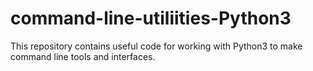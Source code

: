 # command-line-utiliities-Python3
This repository contains useful code for working with Python3 to make command line tools and interfaces.
